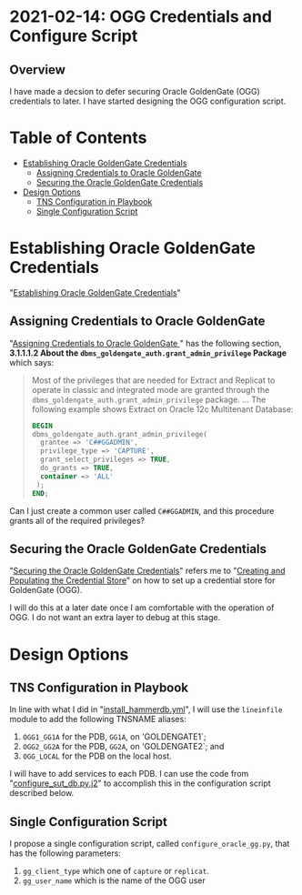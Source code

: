 # 2021-02-14: OGG Credentials and Configure Script

## Overview

I have made a decsion to defer securing Oracle GoldenGate (OGG) credentials to
later. I have started designing the OGG configuration script.

# Table of Contents

* [Establishing Oracle GoldenGate Credentials](#establishing-oracle-goldengate-credentials)
  * [Assigning Credentials to Oracle GoldenGate](#assigning-credentials-to-oracle-goldengate)
  * [Securing the Oracle GoldenGate Credentials](#securing-the-oracle-goldengate-credentials)
* [Design Options](#design-options)
  * [TNS Configuration in Playbook](#tns-configuration-in-playbook)
  * [Single Configuration Script](#single-configuration-script)

# Establishing Oracle GoldenGate Credentials

"[Establishing Oracle GoldenGate Credentials](https://docs.oracle.com/en/middleware/goldengate/core/19.1/oracle-db/establishing-oracle-goldengate-credentials.html#GUID-E40B375A-5042-4195-B563-BE7EDC251880)"

## Assigning Credentials to Oracle GoldenGate

"[Assigning Credentials to Oracle GoldenGate ](https://docs.oracle.com/en/middleware/goldengate/core/19.1/oracle-db/establishing-oracle-goldengate-credentials.html#GUID-B9FB4BAD-AFFF-4843-BBD4-520C15F049F8)"
has the following section, 
__3.1.1.1.2 About the `dbms_goldengate_auth.grant_admin_privilege` Package__
which says:

> Most of the privileges that are needed for Extract and Replicat to operate in
> classic and integrated mode are granted through the
> `dbms_goldengate_auth.grant_admin_privilege` package.
> ...
> The following example shows Extract on Oracle 12c Multitenant Database:
> ```sql
> BEGIN
> dbms_goldengate_auth.grant_admin_privilege(
>   grantee => 'C##GGADMIN',
>   privilege_type => 'CAPTURE',
>   grant_select_privileges => TRUE,
>   do_grants => TRUE,
>   container => 'ALL'
>  ); 
> END;
> ```

Can I just create a common user called `C##GGADMIN`, and this procedure grants
all of the required privileges?

## Securing the Oracle GoldenGate Credentials

"[Securing the Oracle GoldenGate Credentials](https://docs.oracle.com/en/middleware/goldengate/core/19.1/oracle-db/establishing-oracle-goldengate-credentials.html#GUID-02207F3A-2211-4249-99CE-1E9FD1ADCC83)"
refers me to
"[Creating and Populating the Credential Store](https://docs.oracle.com/pls/topic/lookup?ctx=en/middleware/goldengate/core/19.1/oracle-db&id=OGGSE-GUID-E52DE3B6-FADA-422F-AC67-2B5D54CF3575)"
on how to set up a credential store for GoldenGate (OGG).

I will do this at a later date once I am comfortable with the operation of OGG.
I do not want an extra layer to debug at this stage.

# Design Options

## TNS Configuration in Playbook

In line with what I did in
"[install_hammerdb.yml](https://github.com/dfhawthorne/demos/blob/master/resource_manager_thruput/install_hammerdb.yml)",
I will use the `lineinfile` module to add the following TNSNAME aliases:

1. `OGG1_GG1A` for the PDB, `GG1A`, on 'GOLDENGATE1`;
1. `OGG2_GG2A` for the PDB, `GG2A`, on 'GOLDENGATE2`; and
1. `OGG_LOCAL` for the PDB on the local host.

I will have to add services to each PDB. I can use the code from
"[configure_sut_db.py.j2](https://github.com/dfhawthorne/demos/blob/master/resource_manager_thruput/templates/configure_sut_db.py.j2)"
to accomplish this in the configuration script described below. 

## Single Configuration Script

I propose a single configuration script, called `configure_oracle_gg.py`, that
has the following parameters:

1. `gg_client_type` which one of `capture` or `replicat`.
1. `gg_user_name` which is the name of the OGG user


